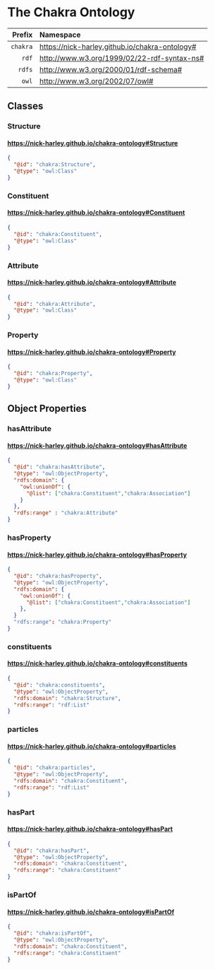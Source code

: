 # The Chakra Ontology

|Prefix | Namespace | 
| ---: | :--- |
| `chakra` | <https://nick-harley.github.io/chakra-ontology#> |
| `rdf` | <http://www.w3.org/1999/02/22-rdf-syntax-ns#> |
| `rdfs` | <http://www.w3.org/2000/01/rdf-schema#> |
| `owl` | <http://www.w3.org/2002/07/owl#> |



## Classes

### Structure

#### <https://nick-harley.github.io/chakra-ontology#Structure>

```json
{
  "@id": "chakra:Structure",
  "@type": "owl:Class"
}
```

### Constituent

#### <https://nick-harley.github.io/chakra-ontology#Constituent>

```json
{
  "@id": "chakra:Constituent",
  "@type": "owl:Class"
}
```

### Attribute

#### <https://nick-harley.github.io/chakra-ontology#Attribute>

```json
{
  "@id": "chakra:Attribute",
  "@type": "owl:Class"
}
```

### Property

#### <https://nick-harley.github.io/chakra-ontology#Property>

```json
{
  "@id": "chakra:Property",
  "@type": "owl:Class"
}
```

## Object Properties

### hasAttribute

#### <https://nick-harley.github.io/chakra-ontology#hasAttribute>

```json
{
  "@id": "chakra:hasAttribute",
  "@type": "owl:ObjectProperty",
  "rdfs:domain": {
    "owl:unionOf": {
	  "@list": ["chakra:Constituent","chakra:Association"]
	}
  },
  "rdfs:range" : "chakra:Attribute"
}
```

### hasProperty

#### <https://nick-harley.github.io/chakra-ontology#hasProperty>

```json
{
  "@id": "chakra:hasProperty",
  "@type": "owl:ObjectProperty",
  "rdfs:domain": {
    "owl:unionOf": {
	  "@list": ["chakra:Constituent","chakra:Association"]
    },
  }
  "rdfs:range": "chakra:Property"
}
```

### constituents

#### <https://nick-harley.github.io/chakra-ontology#constituents>

```json
{
  "@id": "chakra:constituents",
  "@type": "owl:ObjectProperty",
  "rdfs:domain": "chakra:Structure",
  "rdfs:range": "rdf:List"
}
```

### particles

#### <https://nick-harley.github.io/chakra-ontology#particles>

```json
{
  "@id": "chakra:particles",
  "@type": "owl:ObjectProperty",
  "rdfs:domain": "chakra:Constituent",
  "rdfs:range": "rdf:List"
}
```

### hasPart

#### <https://nick-harley.github.io/chakra-ontology#hasPart>

```json
{
  "@id": "chakra:hasPart",
  "@type": "owl:ObjectProperty",
  "rdfs:domain": "chakra:Constituent",
  "rdfs:range": "chakra:Constituent"
}
```

### isPartOf

#### <https://nick-harley.github.io/chakra-ontology#isPartOf>

```json
{
  "@id": "chakra:isPartOf",
  "@type": "owl:ObjectProperty",
  "rdfs:domain": "chakra:Constituent",
  "rdfs:range": "chakra:Constituent"
}
```
